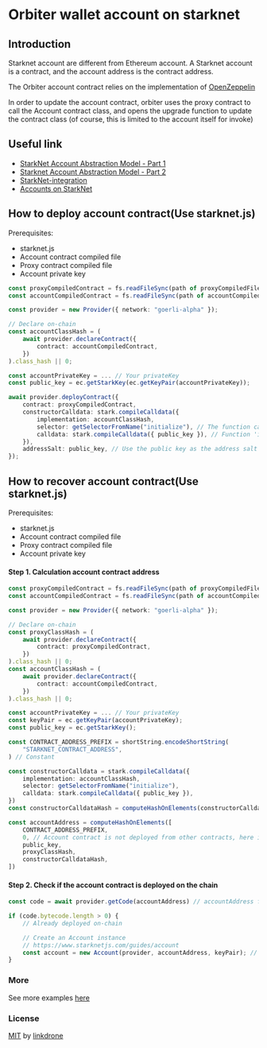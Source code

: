 # Orbiter wallet account on starknet

## Introduction

Starknet account are different from Ethereum account. A Starknet account is a contract, and the account address is the contract address.

The Orbiter account contract relies on the implementation of [OpenZeppelin](https://github.com/OpenZeppelin/cairo-contracts)

In order to update the account contract, orbiter uses the proxy contract to call the Account contract class, and opens the upgrade function to update the contract class (of course, this is limited to the account itself for invoke)

## Useful link

- [StarkNet Account Abstraction Model - Part 1](https://community.starknet.io/t/starknet-account-abstraction-model-part-1/781)
- [Starknet Account Abstraction Model - Part 2](https://community.starknet.io/t/starknet-account-abstraction-model-part-2/839)
- [StarkNet-integration](https://github.com/starknet-edu/StarkNet-integration)
- [Accounts on StarkNet](https://perama-v.github.io/cairo/account-abstraction/)

## How to deploy account contract(Use starknet.js)

Prerequisites:

- starknet.js
- Account contract compiled file
- Proxy contract compiled file
- Account private key

```TypeScript
const proxyCompiledContract = fs.readFileSync(path of proxyCompiledFile).toString();
const accountCompiledContract = fs.readFileSync(path of accountCompiledFile).toString();

const provider = new Provider({ network: "goerli-alpha" });

// Declare on-chain
const accountClassHash = (
    await provider.declareContract({
        contract: accountCompiledContract,
    })
).class_hash || 0;

const accountPrivateKey = ... // Your privateKey
const public_key = ec.getStarkKey(ec.getKeyPair(accountPrivateKey));

await provider.deployContract({
    contract: proxyCompiledContract,
    constructorCalldata: stark.compileCalldata({
        implementation: accountClassHash,
        selector: getSelectorFromName("initialize"), // The function called when the contract is deployed
        calldata: stark.compileCalldata({ public_key }), // Function 'initialize' calldata
    }),
    addressSalt: public_key, // Use the public key as the address salt
});
```

## How to recover account contract(Use starknet.js)

Prerequisites:

- starknet.js
- Account contract compiled file
- Proxy contract compiled file
- Account private key

#### Step 1. Calculation account contract address

```TypeScript
const proxyCompiledContract = fs.readFileSync(path of proxyCompiledFile).toString();
const accountCompiledContract = fs.readFileSync(path of accountCompiledFile).toString();

const provider = new Provider({ network: "goerli-alpha" });

// Declare on-chain
const proxyClassHash = (
    await provider.declareContract({
        contract: proxyCompiledContract,
    })
).class_hash || 0;
const accountClassHash = (
    await provider.declareContract({
        contract: accountCompiledContract,
    })
).class_hash || 0;

const accountPrivateKey = ... // Your privateKey
const keyPair = ec.getKeyPair(accountPrivateKey);
const public_key = ec.getStarkKey();

const CONTRACT_ADDRESS_PREFIX = shortString.encodeShortString(
    "STARKNET_CONTRACT_ADDRESS",
) // Constant

const constructorCalldata = stark.compileCalldata({
    implementation: accountClassHash,
    selector: getSelectorFromName("initialize"),
    calldata: stark.compileCalldata({ public_key }),
})
const constructorCalldataHash = computeHashOnElements(constructorCalldata)

const accountAddress = computeHashOnElements([
    CONTRACT_ADDRESS_PREFIX,
    0, // Account contract is not deployed from other contracts, here is 0
    public_key,
    proxyClassHash,
    constructorCalldataHash,
])

```

#### Step 2. Check if the account contract is deployed on the chain

```TypeScript
const code = await provider.getCode(accountAddress) // accountAddress from `Step 1`

if (code.bytecode.length > 0) {
    // Already deployed on-chain

    // Create an Account instance
    // https://www.starknetjs.com/guides/account
    const account = new Account(provider, accountAddress, keyPair); // keyPair from `Step 1`
}
```

### More

See more examples [here](test/starknetjs.test.ts)

### License

[MIT](./LICENSE) by [linkdrone](https://github.com/linkdrone)
